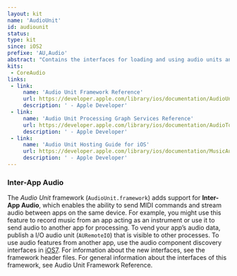 ```yaml
---
layout: kit
name: 'AudioUnit'
id: audiounit
status: 
type: kit
since: iOS2
prefixe: 'AU,Audio'
abstract: "Contains the interfaces for loading and using audio units and support for Inter-App Audio."
kits:
 - CoreAudio
links:
 - link:
     name: 'Audio Unit Framework Reference'
     url: https://developer.apple.com/library/ios/documentation/AudioUnit/Reference/AudioUnit_Framework/_index.html
     description: ' - Apple Developer'
 - link:
     name: 'Audio Unit Processing Graph Services Reference'
     url: https://developer.apple.com/library/ios/documentation/AudioToolbox/Reference/AUGraphServicesReference/index.html#//apple_ref/doc/uid/TP40007289
     description: ' - Apple Developer'
 - link:
     name: 'Audio Unit Hosting Guide for iOS'
     url: https://developer.apple.com/library/ios/documentation/MusicAudio/Conceptual/AudioUnitHostingGuide_iOS/Introduction/Introduction.html
     description: ' - Apple Developer'
---
```


### Inter-App Audio

The *Audio Unit* framework (`AudioUnit.framework`) adds support for **Inter-App Audio**, which enables the ability to send MIDI commands and stream audio between apps on the same device. For example, you might use this feature to record music from an app acting as an instrument or use it to send audio to another app for processing. To vend your app’s audio data, publish a I/O audio unit (`AURemoteIO`) that is visible to other processes. To use audio features from another app, use the audio component discovery interfaces in [iOS7](/iOS7).
For information about the new interfaces, see the framework header files. For general information about the interfaces of this framework, see Audio Unit Framework Reference.
